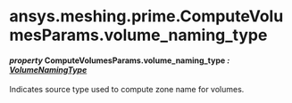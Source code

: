 # ansys.meshing.prime.ComputeVolumesParams.volume_naming_type



#### *property* ComputeVolumesParams.volume_naming_type *: [VolumeNamingType](ansys.meshing.prime.VolumeNamingType.md#ansys.meshing.prime.VolumeNamingType)*

Indicates source type used to compute zone name for volumes.

<!-- !! processed by numpydoc !! -->
